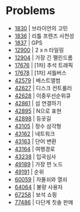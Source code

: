 # Problems

- [1830](https://programmers.co.kr/learn/courses/30/lessons/1830?language=java) | 브라이언의 고민
- [1836](https://programmers.co.kr/learn/courses/30/lessons/1836?language=java) | 리틀 프렌즈 사천성
- [1837](https://programmers.co.kr/learn/courses/30/lessons/1837?language=java) | GPS
- [12900](https://programmers.co.kr/learn/courses/30/lessons/12900?language=java) | 2 x n 타일링
- [12904](https://programmers.co.kr/learn/courses/30/lessons/12904?language=java) | 가장 긴 팰린드롬
- [17676](https://programmers.co.kr/learn/courses/30/lessons/17676?language=java) | [1차] 추석 트래픽
- [17678](https://programmers.co.kr/learn/courses/30/lessons/17678?language=java) | [1차] 셔틀버스
- [42579](https://programmers.co.kr/learn/courses/30/lessons/42579?language=java) | 베스트앨범
- [42627](https://programmers.co.kr/learn/courses/30/lessons/42627?language=java) | 디스크 컨트롤러
- [42628](https://programmers.co.kr/learn/courses/30/lessons/42628?language=java) | 이중우선순위큐
- [42861](https://programmers.co.kr/learn/courses/30/lessons/42861?language=java) | 섬 연결하기
- [42895](https://programmers.co.kr/learn/courses/30/lessons/42895?language=java) | N으로 표현
- [42898](https://programmers.co.kr/learn/courses/30/lessons/42898?language=java) | 등굣길
- [43105](https://programmers.co.kr/learn/courses/30/lessons/43105?language=java) | 정수 삼각형
- [43162](https://programmers.co.kr/learn/courses/30/lessons/43162?language=java) | 네트워크
- [43163](https://programmers.co.kr/learn/courses/30/lessons/43163?language=java) | 단어 변환
- [43164](https://programmers.co.kr/learn/courses/30/lessons/43164?language=java) | 여행경로
- [43238](https://programmers.co.kr/learn/courses/30/lessons/43238?language=java) | 입국심사
- [49189](https://programmers.co.kr/learn/courses/30/lessons/49189?language=java) | 가장 먼 노드
- [49191](https://programmers.co.kr/learn/courses/30/lessons/49191?language=java) | 순위
- [60059](https://programmers.co.kr/learn/courses/30/lessons/60059?language=java) | 자물쇠와 열쇠
- [64064](https://programmers.co.kr/learn/courses/30/lessons/64064?language=java) | 불량 사용자
- [67258](https://programmers.co.kr/learn/courses/30/lessons/67258?language=java) | 보석 쇼핑
- [77486](https://programmers.co.kr/learn/courses/30/lessons/77486?language=java) | 다단계 칫솔 판매